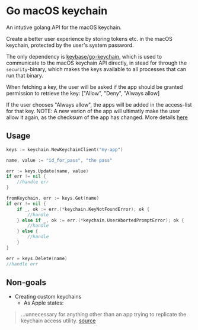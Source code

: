 # Go macOS keychain

An intutive golang API for the macOS keychain.

Create a better user experience by storing tokens etc. in the macOS keychain, protected by the user's system password.

The only dependency is [keybase/go-keychain](https://github.com/keybase/go-keychain), which is used to communicate to the macOS keychain API directly, in stead for through the `security`-binary, which makes the keys available to all processes that can run that binary.

When fetching a key, the user will be asked if the app should be granted permission to retrieve the key: ["Allow", "Deny", "Always allow]

If the user chooses "Always allow", the apps will be added in the access-list for that key. NOTE: A new verion of the app will ultimatly make the user allow it again, as the checksum of the app has changed.
More details [here](https://developer.apple.com/documentation/security/keychain_services/access_control_lists)

## Usage

```go
keys := keychain.NewKeychainClient("my-app")

name, value := "id_for_pass", "the pass"

err := keys.Update(name, value)
if err != nil {
	//handle err
}

fromKeychain, err := keys.Get(name)
if err != nil {
	if _, ok := err.(*keychain.KeyNotFoundError); ok {
		//handle
	} else if _, ok := err.(*keychain.UserAbortedPromptError); ok {
		//handle
	} else {
		//handle
	}
}

err = keys.Delete(name)
//handle err
```

## Non-goals

- Creating custom keychains
  - As Apple states:
> ...unnecessary for anything other than an app trying to replicate the keychain access utility. [source](https://developer.apple.com/documentation/security/keychain_services/keychains)
